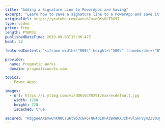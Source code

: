 ```yaml
---
title: "Adding a Signature Line to PowerApps and Saving"
excerpt: "Learn how to save a signature line to a PowerApp and save it into a database as a binary column.   Register for the forever free class without a credit card: https://pragmaticworkstraining.com/virtual-aiad-free-registration/  We'd love to build your next app: https://pragmaticworks.com/consulting-services/managed-services/"
originalUrl: https://youtube.com/watch?v=dQKs0cTRX9I
type: video
price: Free
length: PT6M5S
publishedDateTime: 2019-09-03T15:36:47Z
heat: 52

featuredContent: "<iframe width=\"800\" height=\"500\" frameborder=\"0\" src=\"https://www.youtube.com/embed/dQKs0cTRX9I\" allow=\"accelerometer; autoplay; encrypted-media; gyroscope; picture-in-picture\" allowfullscreen></iframe>"

provider:
  name: Progmatic Works
  domain: pragmaticworks.com

topics:
  - Power Apps

images:
  - url: https://i.ytimg.com/vi/dQKs0cTRX9I/maxresdefault.jpg
    width: 1280
    height: 720
    isCached: true

secured: "RdggeeAXEVwUnKN0Csu6t9b3cGkGFN64oL0FAdBRWKXJzh+UlSkFVym2ZV0JgioQ31MH4ox6WgAIg6FZr0AxoD4zCTTBmKse3fJV0oFoJLg/d+c/7r0fienEMhEvDL5pC7WNx4KIPWrA8puaaoekMdSLZhhigxoCY9hm2pHsVVl/Bvz2P1i6/e/5a7ACfbPmCipDgksEqrIFj5jyPZWCVJgJkrgh1EJ1NhtS5l37VzC03lyzcMrFjtsvqIfvaBm7VkV07IWoxJsf/PXHOpQRCmYTiV9XEXGfeAmLnKtpLhajTXNIB4niRzadEWDSXJXGzEuJ5fDo00Tv7ydp8vKsvjjmR4D5ouGZ2nmQb1wTEgDlvJpinV3Mf6L89EiYR0pdm741zc61u4/EhN+d4u+5Ez0CEta2F1oVEcMzcDVQXHk=;hC6Gbjw6YqriGdcL0aq5Yg=="
---
```


